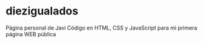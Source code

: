 # diezigualados
Página personal de Javi
Código en HTML, CSS y JavaScript para mi primera página WEB pública
